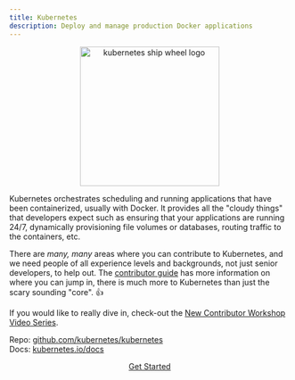 ```yaml
---
title: Kubernetes
description: Deploy and manage production Docker applications
---
```


<center>
  <figure>
    <a href="https://github.com/kubernetes/community/tree/master/contributors/guide">
      <img alt="kubernetes ship wheel logo" src="/img/projects/k8s.png" width="250"/>
    </a>
  </figure>
</center>

Kubernetes orchestrates scheduling and running applications that have been containerized,
usually with Docker. It provides all the "cloudy things" that developers expect
such as ensuring that your applications are running 24/7, dynamically provisioning
file volumes or databases, routing traffic to the
containers, etc.

There are _many, many_ areas where you can contribute to Kubernetes, and we need
people of all experience levels and backgrounds, not just senior developers,
to help out. The [contributor guide](https://github.com/kubernetes/community/tree/master/contributors/guide) has
more information on where you can jump in, there is much more to Kubernetes
than just the scary sounding "core". 👍

If you would like to really dive in, check-out the [New Contributor Workshop Video Series](https://github.com/kubernetes/community/blob/master/events/2018/05-contributor-summit/new-contributor-workshop.md).

Repo: [github.com/kubernetes/kubernetes](https://github.com/kubernetes/kubernetes)<br/>
Docs: [kubernetes.io/docs](https://kubernetes.io/docs/)<br/>

<center>
  <a href="https://github.com/kubernetes/community/tree/master/contributors/guide" class="button round small outline">Get Started</a>
</center>
